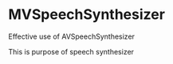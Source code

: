 MVSpeechSynthesizer
===================

Effective use of AVSpeechSynthesizer

This is purpose of speech synthesizer
